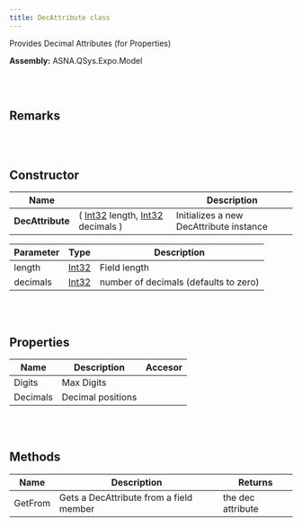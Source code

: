 ```yaml
---
title: DecAttribute class
---
```


Provides Decimal Attributes (for Properties)

**Assembly:** ASNA.QSys.Expo.Model

<br>
<br>

## Remarks

<br>
<br>

## Constructor

| Name |  | Description |
| --- | --- | --- |
**DecAttribute** | ( [Int32](https://docs.microsoft.com/en-us/dotnet/api/system.int32?view=net-5.0) length, [Int32](https://docs.microsoft.com/en-us/dotnet/api/system.int32?view=net-5.0) decimals ) | Initializes a new DecAttribute instance


| Parameter | Type | Description
| --- | --- | ---
| length | [Int32](https://docs.microsoft.com/en-us/dotnet/api/system.int32?view=net-5.0) | Field length 
| decimals | [Int32](https://docs.microsoft.com/en-us/dotnet/api/system.int32?view=net-5.0) | number of decimals (defaults to zero) 


<br>
<br>

## Properties

| Name | Description | Accesor
| --- | --- | ---
| Digits | Max Digits | 
| Decimals | Decimal positions | 

<br>
<br>

## Methods

| Name | Description | Returns
| --- | --- | ---
| GetFrom | Gets a DecAttribute from a field member | the dec attribute

<br>
<br>

